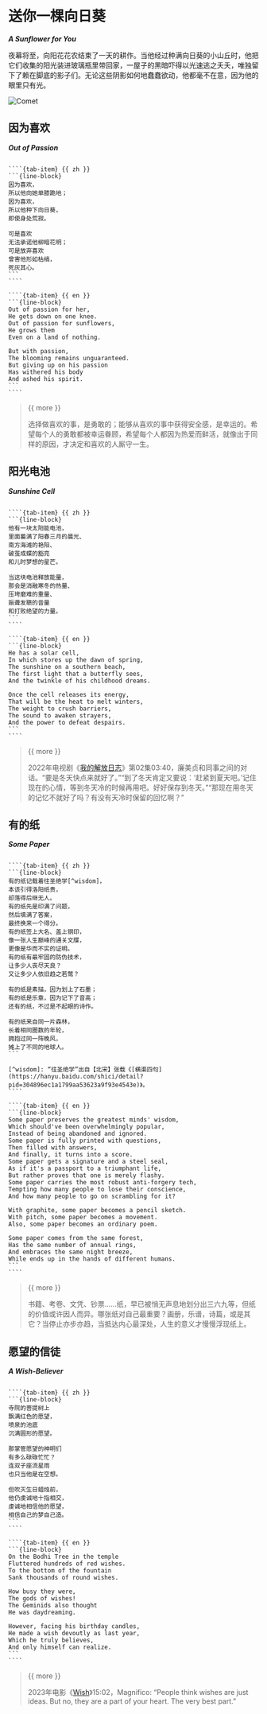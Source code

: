 <!-- Created by 向阳花花农 (The Sunflorist) on 2024-11-22. -->
<!-- The Sunflorist's Shangri-La © 2024 by The Sunflorist is licensed under CC BY-NC-SA 4.0, all rights reserved. -->

# 送你一棵向日葵

***A Sunflower for You***

夜幕将至，向阳花花农结束了一天的耕作。当他经过种满向日葵的小山丘时，他把它们收集的阳光装进玻璃瓶里带回家，一屋子的黑暗吓得以光速逃之夭夭，唯独留下了赖在脚底的影子们。无论这些阴影如何地蠢蠢欲动，他都毫不在意，因为他的眼里只有光。

![Comet](../_images/comet.png)

## 因为喜欢

***Out of Passion***

<!-- 广州 2024-10-03 -->

`````{tab-set}

````{tab-item} {{ zh }}
```{line-block}
因为喜欢，
所以他向她单膝跪地；
因为喜欢，
所以他种下向日葵，
即使身处荒寂。

可是喜欢
无法承诺他柳暗花明；
可是放弃喜欢
曾害他形如枯槁，
死灰其心。
```
````

````{tab-item} {{ en }}
```{line-block}
Out of passion for her,
He gets down on one knee.
Out of passion for sunflowers,
He grows them
Even on a land of nothing.

But with passion,
The blooming remains unguaranteed.
But giving up on his passion
Has withered his body
And ashed his spirit.
```
````

`````

> {{ more }}
>
> 选择做喜欢的事，是勇敢的；能够从喜欢的事中获得安全感，是幸运的。希望每个人的勇敢都被幸运眷顾，希望每个人都因为热爱而鲜活，就像出于同样的原因，才决定和喜欢的人厮守一生。

## 阳光电池

***Sunshine Cell***

<!-- 广州 2024-10-08 -->

`````{tab-set}

````{tab-item} {{ zh }}
```{line-block}
他有一块太阳能电池，
里面蓄满了阳春三月的晨光、
南方海滩的艳阳、
破茧成蝶的豁亮
和儿时梦想的星芒。

当这块电池释放能量，
那会是消融寒冬的热量、
压垮磨难的重量、
振聋发聩的音量
和打败绝望的力量。
```
````

````{tab-item} {{ en }}
```{line-block}
He has a solar cell,
In which stores up the dawn of spring,
The sunshine on a southern beach,
The first light that a butterfly sees,
And the twinkle of his childhood dreams.

Once the cell releases its energy,
That will be the heat to melt winters,
The weight to crush barriers,
The sound to awaken strayers,
And the power to defeat despairs.
```
````

`````

> {{ more }}
>
> 2022年电视剧《[我的解放日志](https://movie.douban.com/subject/35322421)》第02集03:40，廉美贞和同事之间的对话。“要是冬天快点来就好了。”“到了冬天肯定又要说：‘赶紧到夏天吧。’记住现在的心情，等到冬天冷的时候再用吧。好好保存到冬天。”“那现在用冬天的记忆不就好了吗？有没有天冷时保留的回忆啊？”

## 有的纸

***Some Paper***

<!-- 广州 2024-11-02 -->

`````{tab-set}

````{tab-item} {{ zh }}
```{line-block}
有的纸记载着往圣绝学[^wisdom]，
本该引得洛阳纸贵，
却落得后继无人。
有的纸先是印满了问题，
然后填满了答案，
最终换来一个得分。
有的纸签上大名、盖上钢印，
像一张人生巅峰的通关文牒，
更像是华而不实的证明。
有的纸有最牢固的防伪技术，
让多少人丧尽天良？
又让多少人依旧趋之若鹜？

有的纸是素描，因为划上了石墨；
有的纸是乐章，因为记下了音高；
还有的纸，不过是不起眼的诗作。

有的纸来自同一片森林，
长着相同圈数的年轮，
拥抱过同一阵晚风，
摊上了不同的地球人。
```

[^wisdom]: “往圣绝学”出自【北宋】张载《[横渠四句](https://hanyu.baidu.com/shici/detail?pid=304896ec1a1799aa53623a9f93e4543e)》。
````

````{tab-item} {{ en }}
```{line-block}
Some paper preserves the greatest minds' wisdom,
Which should've been overwhelmingly popular,
Instead of being abandoned and ignored.
Some paper is fully printed with questions,
Then filled with answers,
And finally, it turns into a score.
Some paper gets a signature and a steel seal,
As if it's a passport to a triumphant life,
But rather proves that one is merely flashy.
Some paper carries the most robust anti-forgery tech,
Tempting how many people to lose their conscience,
And how many people to go on scrambling for it?

With graphite, some paper becomes a pencil sketch.
With pitch, some paper becomes a movement.
Also, some paper becomes an ordinary poem.

Some paper comes from the same forest,
Has the same number of annual rings,
And embraces the same night breeze,
While ends up in the hands of different humans.
```
````

`````

> {{ more }}
>
> 书籍、考卷、文凭、钞票……纸，早已被悄无声息地划分出三六九等，但纸的价值或许因人而异。哪张纸对自己最重要？画册，乐谱，诗篇，或是其它？当停止亦步亦趋，当抵达内心最深处，人生的意义才慢慢浮现纸上。

## 愿望的信徒

***A Wish-Believer***

<!-- 广州 2024-11-25 -->

`````{tab-set}

````{tab-item} {{ zh }}
```{line-block}
寺院的菩提树上
飘满红色的愿望，
喷泉的池底
沉满圆形的愿望。

那掌管愿望的神明们
有多么碌碌忙忙？
连双子座流星雨
也只当他是在空想。

但吹灭生日蜡烛前，
他仍虔诚地十指相交，
虔诚地相信他的愿望，
相信自己的梦自己造。
```
````

````{tab-item} {{ en }}
```{line-block}
On the Bodhi Tree in the temple
Fluttered hundreds of red wishes.
To the bottom of the fountain
Sank thousands of round wishes.

How busy they were,
The gods of wishes!
The Geminids also thought
He was daydreaming.

However, facing his birthday candles,
He made a wish devoutly as last year,
Which he truly believes,
And only himself can realize.
```
````

`````

> {{ more }}
>
> 2023年电影《[Wish](https://movie.douban.com/subject/36090455)》15:02，Magnifico: “People think wishes are just ideas. But no, they are a part of your heart. The very best part.”

